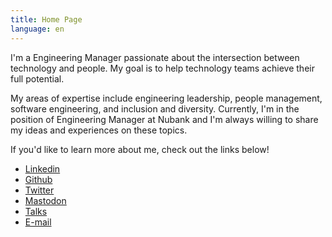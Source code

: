 ```yaml
---
title: Home Page
language: en
---
```


I'm a Engineering Manager passionate about the intersection between technology and people. My goal is to help technology teams achieve their full potential.

My areas of expertise include engineering leadership, people management, software engineering, and inclusion and diversity. Currently, I'm in the position of Engineering Manager at Nubank and I'm always willing to share my ideas and experiences on these topics.

If you'd like to learn more about me, check out the links below!

- [Linkedin](https://linkedin.com/in/diegocoxta)
- [Github](https://github.com/diegocoxta)
- [Twitter](https://twitter.com/diegocoxta)
- [Mastodon](https://mastodon.social/@diegocoxta)
- [Talks](/en/tags/talks)
- [E-mail](mailto:diego@diegocosta.me)
